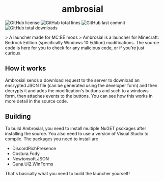 <h1 align="center">
  ambrosial
</h1>  
  

<p>
  <img alt="GitHub license" src="https://img.shields.io/github/license/disepi/ambrosial">
  <img alt="GitHub total lines" src="https://img.shields.io/tokei/lines/github/disepi/ambrosial">
  <img alt="GitHub last commit" src="https://img.shields.io/github/last-commit/disepi/ambrosial">
  <img alt="GitHub total downloads" src="https://img.shields.io/github/downloads/disepi/ambrosial/total">
</p>
> A launcher made for MC:BE mods
> 
Ambrosial is a launcher for Minecraft: Bedrock Edition (specifically Windows 10 Edition) modifications. The source code is here for you to check for any malicious code, or if you're just curious.

## How it works
Ambrosial sends a download request to the server to download an encrypted JSON file (can be generated using the developer form) and then decrypts it and adds the modification's buttons and such to a windows form, then attaches events to the buttons. You can see how this works in more detail in the source code.

## Building
To build Ambrosial, you need to install multiple NuGET psckages after installing the source. You also need to use a version of Visual Studio to compile. The packages you need to install are
- DiscordRichPresence
- Costura.Fody
- Newtonsoft.JSON
- Guna.UI2.WinForms

That's basically what you need to build the launcher yourself!
